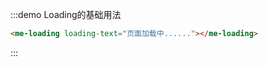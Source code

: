 <!-- ## Loading 组件 -->

<!-- 加载数据时显示功效。 -->
<!-- :::demo会在container插件中编写的自定义处理函数处理，将:::demo 和 :::替换为其返回值 -->
<!-- 处理函数执行两次，第一次返回:::demo的替换，第二次返回:::的替换 -->
:::demo Loading的基础用法
```html
<me-loading loading-text="页面加载中......"></me-loading>
```

:::